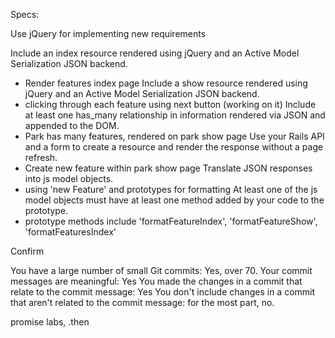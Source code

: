 Specs:

 Use jQuery for implementing new requirements

 Include an index resource rendered using jQuery and an Active Model Serialization JSON backend.
  - Render features index page
 Include a show resource rendered using jQuery and an Active Model Serialization JSON backend.
  - clicking through each feature using next button (working on it)
 Include at least one has_many relationship in information rendered via JSON and appended to the DOM.
  - Park has many features, rendered on park show page
 Use your Rails API and a form to create a resource and render the response without a page refresh.
  - Create new feature within park show page
 Translate JSON responses into js model objects.
  - using 'new Feature' and prototypes for formatting
 At least one of the js model objects must have at least one method added by your code to the prototype.
  - prototype methods include 'formatFeatureIndex', 'formatFeatureShow', 'formatFeaturesIndex'

Confirm

 You have a large number of small Git commits: Yes, over 70.
 Your commit messages are meaningful: Yes
 You made the changes in a commit that relate to the commit message: Yes
 You don't include changes in a commit that aren't related to the commit message: for the most part, no.


promise labs, .then 

